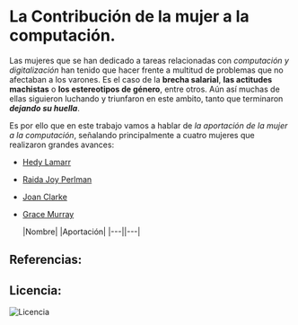 # La Contribución de la mujer a la computación.

Las mujeres que se han dedicado a tareas relacionadas con *computación y digitalización* han tenido que hacer frente a multitud de problemas que no afectaban a los varones. Es el caso de la **brecha salarial**, **las actitudes machistas** o **los estereotipos de género**, entre otros.
Aún así muchas de ellas siguieron luchando y triunfaron en este ambito, tanto que terminaron ***dejando su huella***.
  
Es por ello que en este trabajo vamos a hablar de *la aportación de la mujer a la computación*, señalando principalmente a cuatro mujeres 
que realizaron grandes avances: 
  
  
- [Hedy Lamarr](modulo1/hedyLamarr.md)
- [Raida Joy Perlman](modulo2/raida.md)
- [Joan Clarke](modulo3/joan.md)
- [Grace Murray](modulo4/grace.md)
  
  |Nombre| |Aportación|
  |---||---|
  
## Referencias: 
  
  
## Licencia:
  
  
![Licencia](https://user-images.githubusercontent.com/114906778/194858223-9ee63382-2b98-4c63-b378-b70e1233e255.PNG)
